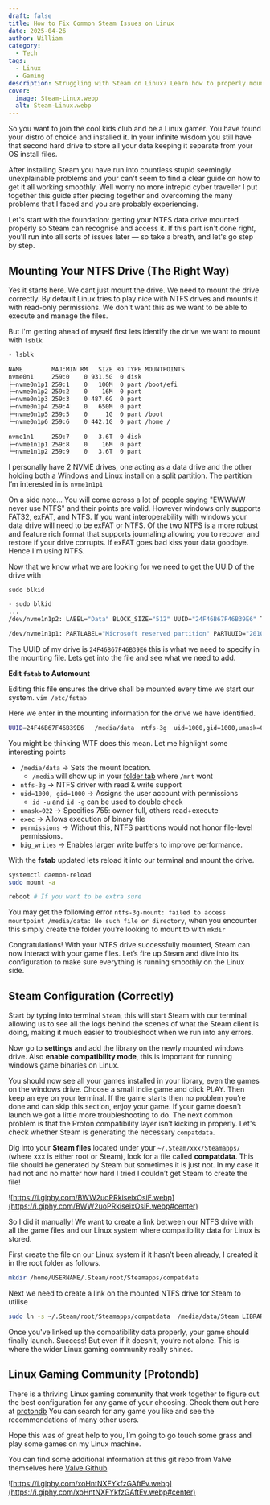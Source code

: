 ```yaml
---
draft: false
title: How to Fix Common Steam Issues on Linux
date: 2025-04-26
author: William
category:
  - Tech
tags:
  - Linux
  - Gaming
description: Struggling with Steam on Linux? Learn how to properly mount your NTFS drive, fix Proton issues, and start gaming smoothly with this step-by-step guide.
cover:
  image: Steam-Linux.webp
  alt: Steam-Linux.webp
---
```

So you want to join the cool kids club and be a Linux gamer. You have found your distro of choice and installed it. In your infinite wisdom you still have that second hard drive to store all your data keeping it separate from your OS install files.

After installing Steam you have run into countless stupid seemingly unexplainable problems and your can't seem to find a clear guide on how to get it all working smoothly. Well worry no more intrepid cyber traveller I put together this guide after piecing together and overcoming the many problems that I faced and you are probably experiencing.

Let's start with the foundation: getting your NTFS data drive mounted properly so Steam can recognise and access it. If this part isn't done right, you'll run into all sorts of issues later — so take a breath, and let's go step by step.

## **Mounting Your NTFS Drive (The Right Way)**

Yes it starts here. We cant just mount the drive. We need to mount the drive correctly. By default Linux tries to play nice with NTFS drives and mounts it with read-only permissions. We don't want this as we want to be able to execute and manage the files.

But I'm getting ahead of myself first lets identify the drive we want to mount with `lsblk`

```bash
- lsblk

NAME        MAJ:MIN RM   SIZE RO TYPE MOUNTPOINTS
nvme0n1     259:0    0 931.5G  0 disk  
├─nvme0n1p1 259:1    0   100M  0 part /boot/efi
├─nvme0n1p2 259:2    0    16M  0 part  
├─nvme0n1p3 259:3    0 487.6G  0 part  
├─nvme0n1p4 259:4    0   650M  0 part  
├─nvme0n1p5 259:5    0     1G  0 part /boot
└─nvme0n1p6 259:6    0 442.1G  0 part /home /
                                      
nvme1n1     259:7    0   3.6T  0 disk  
├─nvme1n1p1 259:8    0    16M  0 part  
└─nvme1n1p2 259:9    0   3.6T  0 part 
```

I personally have 2 NVME drives, one acting as a data drive and the other holding both a Windows and Linux install on a split partition. The partition I’m interested in is `nvme1n1p1`

On a side note... You will come across a lot of people saying "EWWWW never use NTFS" and their points are valid. However windows only supports FAT32, exFAT, and NTFS. If you want interoperability with windows your data drive will need to be exFAT or NTFS. Of the two NTFS is a more robust and feature rich format that supports journaling allowing you to recover and restore if your drive corrupts. If exFAT goes bad kiss your data goodbye. Hence I'm using NTFS.

Now that we know what we are looking for we need to get the UUID of the drive with

`sudo blkid`

```bash
- sudo blkid
...
/dev/nvme1n1p2: LABEL="Data" BLOCK_SIZE="512" UUID="24F46B67F46B39E6" TYPE="ntfs" PARTLABEL="Basic data partition" PARTUUID="5c46af3c-19d9-407c-af93-12781130ee1b"

/dev/nvme1n1p1: PARTLABEL="Microsoft reserved partition" PARTUUID="20100944-2a07-4603-b9b6-45cb5b6e0a8a"
```

The UUID of my drive is `24F46B67F46B39E6` this is what we need to specify in the mounting file. Lets get into the file and see what we need to add.

**Edit `fstab` to Automount**

Editing this file ensures the drive shall be mounted every time we start our system.
`vim /etc/fstab`

Here we enter in the mounting information for the drive we have identified.

```bash
UUID=24F46B67F46B39E6   /media/data  ntfs-3g  uid=1000,gid=1000,umask=022,windows_names,exec,permissions,big_writes 0 0
```

You might be thinking WTF does this mean. Let me highlight some interesting points

- `/media/data` → Sets the mount location.
    - `/media` will show up in your [folder tab](https://askubuntu.com/questions/22215/why-have-both-mnt-and-media) where `/mnt` wont
- `ntfs-3g` → NTFS driver with read & write support
- `uid=1000, gid=1000` → Assigns the user account with permissions
    - `id -u` and `id -g` can be used to double check
- `umask=022` → Specifies 755: owner full, others read+execute
- `exec` → Allows execution of binary file
- `permissions` → Without this, NTFS partitions would not honor file-level permissions.
- `big_writes` → Enables larger write buffers to improve performance.

With the **fstab** updated lets reload it into our terminal and mount the drive. 

```bash
systemctl daemon-reload
sudo mount -a

reboot # If you want to be extra sure
```

You may get the following error `ntfs-3g-mount: failed to access mountpoint /media/data: No such file or directory`, when you encounter this simply create the folder you're looking to mount to with `mkdir`

Congratulations! With your NTFS drive successfully mounted, Steam can now interact with your game files. Let’s fire up Steam and dive into its configuration to make sure everything is running smoothly on the Linux side.

## Steam Configuration (Correctly)

Start by typing into terminal `Steam`, this will start Steam with our terminal allowing us to see all the logs behind the scenes of what the Steam client is doing, making it much easier to troubleshoot when we run into any errors.

Now go to **settings** and add the library on the newly mounted windows drive. Also **enable compatibility mode**, this is important for running windows game binaries on Linux.

You should now see all your games installed in your library, even the games on the windows drive. Choose a small indie game and click PLAY. Then keep an eye on your terminal. If the game starts then no problem you’re done and can skip this section, enjoy your game. If your game doesn't launch we got a little more troubleshooting to do. The next common problem is that the Proton compatibility layer isn’t kicking in properly. Let's check whether Steam is generating the necessary `compatdata`.

Dig into your **Steam files** located under your `~/.Steam/xxx/Steamapps/` (where xxx is either root or Steam), look for a file called **compatdata**. This file should be generated by Steam but sometimes it is just not. In my case it had not and no matter how hard I tried I couldn’t get Steam to create the file!

![https://i.giphy.com/BWW2uoPRkiseixOsiF.webp](https://i.giphy.com/BWW2uoPRkiseixOsiF.webp#center)

So I did it manually! We want to create a link between our NTFS drive with all the game files and our Linux system where compatibility data for Linux is stored.

First create the file on our Linux system if it hasn’t been already, I created it in the root folder as follows.

```bash
mkdir /home/USERNAME/.Steam/root/Steamapps/compatdata
```

Next we need to create a link on the mounted NTFS drive for Steam to utilise

```bash
sudo ln -s ~/.Steam/root/Steamapps/compatdata  /media/data/Steam LIBRARY IN NTFS DISK/Steamapps/
```

Once you've linked up the compatibility data properly, your game should finally launch. Success! But even if it doesn’t, you’re not alone. This is where the wider Linux gaming community really shines.

## Linux Gaming Community (Protondb)

There is a thriving Linux gaming community that work together to figure out the best configuration for any game of your choosing. Check them out here at [protondb](https://www.protondb.com/) You can search for any game you like and see the recommendations of many other users.

Hope this was of great help to you, I’m going to go touch some grass and play some games on my Linux machine.

You can find some additional information at this git repo from Valve themselves here [Valve Github](https://github.com/ValveSoftware/Proton/wiki/Using-a-NTFS-disk-with-Linux-and-Windows)

![https://i.giphy.com/xoHntNXFYkfzGAftEv.webp](https://i.giphy.com/xoHntNXFYkfzGAftEv.webp#center)
